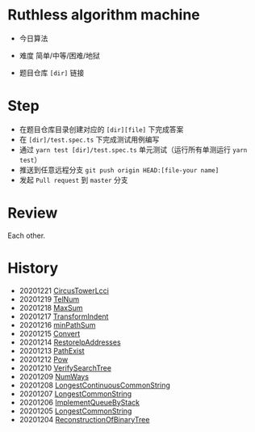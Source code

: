 # Ruthless algorithm machine

- 今日算法

- 难度
  简单/中等/困难/地狱

- 题目仓库 `[dir]` 链接

# Step

- 在题目仓库目录创建对应的 `[dir][file]` 下完成答案
- 在 `[dir]/test.spec.ts` 下完成测试用例编写
- 通过 `yarn test [dir]/test.spec.ts` 单元测试（运行所有单测运行 `yarn test`）
- 推送到任意远程分支 `git push origin HEAD:[file-your name]`
- 发起 `Pull request` 到 `master` 分支

# Review
Each other.

# History
- 20201221 [CircusTowerLcci](https://github.com/Unit7419/LeetCode/tree/master/CircusTowerLcci)
- 20201219 [TelNum](https://github.com/Unit7419/LeetCode/tree/master/telNum)
- 20201218 [MaxSum](https://github.com/Unit7419/LeetCode/tree/master/maxSum)
- 20201217 [TransformIndent](https://github.com/Unit7419/LeetCode/tree/master/TransformIndent)
- 20201216 [minPathSum](https://github.com/Unit7419/LeetCode/tree/master/minPathSum)
- 20201215 [Convert](https://github.com/Unit7419/LeetCode/tree/master/Convert)
- 20201214 [RestoreIpAddresses](https://github.com/Unit7419/LeetCode/tree/master/RestoreIpAddresses)
- 20201213 [PathExist](https://github.com/Unit7419/LeetCode/tree/master/pathExist)
- 20201212 [Pow](https://github.com/Unit7419/LeetCode/tree/master/pow)
- 20201210 [VerifySearchTree](https://github.com/Unit7419/LeetCode/tree/master/verifySearchTree)
- 20201209 [NumWays](https://github.com/Unit7419/LeetCode/tree/master/numWays)
- 20201208 [LongestContinuousCommonString](https://github.com/Unit7419/LeetCode/tree/master/LongestContinuousCommonString)
- 20201207 [LongestCommonString](https://github.com/Unit7419/LeetCode/tree/master/LongestCommonString)
- 20201206 [ImplementQueueByStack](https://github.com/Unit7419/LeetCode/tree/master/ImplementQueueByStack)
- 20201205 [LongestCommonString](https://github.com/Unit7419/LeetCode/tree/master/LongestCommonString)
- 20201204 [ReconstructionOfBinaryTree](https://github.com/Unit7419/LeetCode/tree/master/ReconstructionOfBinaryTree)
